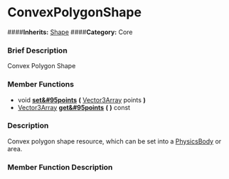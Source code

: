#  ConvexPolygonShape  
####**Inherits:** [Shape](class_shape)
####**Category:** Core

###  Brief Description  
Convex Polygon Shape

###  Member Functions 
  * void  **[set&#95points](#set_points)**  **(** [Vector3Array](class_vector3array) points  **)**
  * [Vector3Array](class_vector3array)  **[get&#95points](#get_points)**  **(** **)** const

###  Description  
Convex polygon shape resource, which can be set into a [PhysicsBody](class_physicsbody) or area.

###  Member Function Description  
